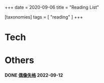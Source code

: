 +++
date = 2020-09-06
title = "Reading List"

[taxonomies]
tags = [ "reading" ]
+++

# Tech

# Others

#### DONE [偶像失格](https://weread.qq.com/web/bookDetail/9c932540813ab6fb3g0197a4) 2022-09-12

